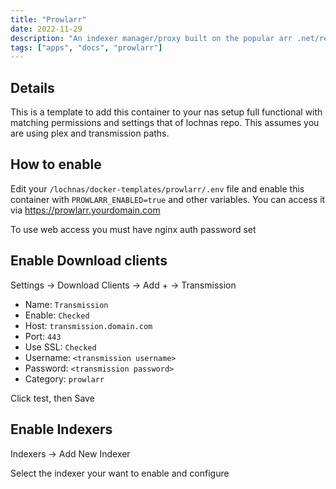 ```yaml
---
title: "Prowlarr"
date: 2022-11-29
description: "An indexer manager/proxy built on the popular arr .net/reactjs base stack to integrate with your various PVR apps"
tags: ["apps", "docs", "prowlarr"]
---
```


## Details

This is a template to add this container to your nas setup full functional with matching permissions and settings that of lochnas repo. This assumes you are using plex and transmission paths.

## How to enable

Edit your `/lochnas/docker-templates/prowlarr/.env` file and enable this container with `PROWLARR_ENABLED=true` and other variables. You can access it via https://prowlarr.yourdomain.com

To use web access you must have nginx auth password set

## Enable Download clients

Settings -> Download Clients -> Add + -> Transmission

 - Name: `Transmission`
 - Enable: `Checked`
 - Host: `transmission.domain.com`
 - Port: `443`
 - Use SSL: `Checked`
 - Username: `<transmission username>`
 - Password: `<transmission password>`
 - Category: `prowlarr`

Click test, then Save

## Enable Indexers

Indexers -> Add New Indexer

Select the indexer your want to enable and configure
